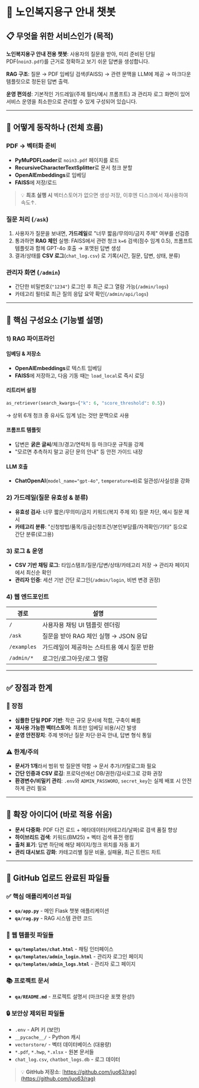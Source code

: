 # 🏥 노인복지용구 안내 챗봇

## 📋 **무엇을 위한 서비스인가 (목적)**

**노인복지용구 안내 전용 챗봇**: 사용자의 질문을 받아, 미리 준비된 단일 PDF(`noin3.pdf`)를 근거로 정확하고 보기 쉬운 답변을 생성합니다.

**RAG 구조**: 질문 → PDF 임베딩 검색(FAISS) → 관련 문맥을 LLM에 제공 → 마크다운 템플릿으로 정돈된 답변 출력.

**운영 편의성**: 기본적인 가드레일(주제 필터/예시 프롬프트) 과 관리자 로그 화면이 있어 서비스 운영을 최소한으로 관리할 수 있게 구성되어 있습니다.

---

## 🔄 **어떻게 동작하나 (전체 흐름)**

### **PDF → 벡터화 준비**

- **PyMuPDFLoader**로 `noin3.pdf` 페이지를 로드
- **RecursiveCharacterTextSplitter**로 문서 청크 분할
- **OpenAIEmbeddings**로 임베딩
- **FAISS**에 저장/로드

> 💡 **최초 실행 시** 벡터스토어가 없으면 생성·저장, 이후엔 디스크에서 재사용하여 속도↑.

### **질문 처리 (`/ask`)**

1. 사용자가 질문을 보내면, **가드레일**로 "너무 짧음/무의미/금지 주제" 여부를 선검증
2. 통과하면 **RAG 체인** 실행: FAISS에서 관련 청크 `k=6` 검색(점수 임계 0.5), 프롬프트 템플릿과 함께 GPT-4o 호출 → 포맷된 답변 생성
3. 결과/상태를 **CSV 로그**(`chat_log.csv`) 로 기록(시간, 질문, 답변, 상태, 분류)

### **관리자 화면 (`/admin`)**

- 간단한 비밀번호(`"1234"`) 로그인 후 최근 로그 열람 가능(`/admin/logs`)
- 카테고리 필터로 최근 질의 응답 요약 확인(`/admin/api/logs`)

---

## 🧩 **핵심 구성요소 (기능별 설명)**

### **1) RAG 파이프라인**

#### **임베딩 & 저장소**
- **OpenAIEmbeddings**로 텍스트 임베딩
- **FAISS**에 저장하고, 다음 기동 때는 `load_local`로 즉시 로딩

#### **리트리버 설정**
```python
as_retriever(search_kwargs={"k": 6, "score_threshold": 0.5})
```
→ 상위 6개 청크 중 유사도 임계 넘는 것만 문맥으로 사용

#### **프롬프트 템플릿**
- 답변은 **굵은 글씨**/체크/경고/연락처 등 마크다운 규칙을 강제
- "모르면 추측하지 말고 공단 문의 안내" 등 안전 가이드 내장

#### **LLM 호출**
- **ChatOpenAI**(`model_name="gpt-4o"`, `temperature=0`)로 일관성/사실성을 강화

### **2) 가드레일(질문 유효성 & 분류)**

- **유효성 검사**: 너무 짧은/무의미/금지 키워드(복지 주제 외) 질문 차단, 예시 질문 제시
- **카테고리 분류**: "신청방법/품목/등급신청조건/본인부담률/자격확인/기타" 등으로 간단 분류(로그용)

### **3) 로그 & 운영**

- **CSV 기반 채팅 로그**: 타임스탬프/질문/답변/상태/카테고리 저장 → 관리자 페이지에서 최신순 확인
- **관리자 인증**: 세션 기반 간단 로그인(`/admin/login`, 비번 변경 권장)

### **4) 웹 엔드포인트**

| 경로 | 설명 |
|------|------|
| `/` | 사용자용 채팅 UI 템플릿 렌더링 |
| `/ask` | 질문을 받아 RAG 체인 실행 → JSON 응답 |
| `/examples` | 가드레일이 제공하는 스타트용 예시 질문 반환 |
| `/admin/*` | 로그인/로그아웃/로그 열람 |

---

## ✅ **장점과 한계**

### **🎯 장점**

- **심플한 단일 PDF 기반**: 작은 규모 문서에 적합, 구축이 빠름
- **재사용 가능한 벡터스토어**: 최초만 임베딩 비용/시간 발생
- **운영 안전장치**: 주제 벗어난 질문 차단·완곡 안내, 답변 형식 통일

### **⚠️ 한계/주의**

- **문서가 1개**라서 범위 밖 질문엔 약함 → 문서 추가/카탈로그화 필요
- **간단 인증과 CSV 로깅**: 프로덕션에선 DB/권한/감사로그로 강화 권장
- **환경변수/비밀키 관리**: `.env`와 `ADMIN_PASSWORD`, `secret_key`는 실제 배포 시 안전하게 관리 필요

---

## 🚀 **확장 아이디어 (바로 적용 쉬움)**

- **문서 다중화**: PDF 다건 로드 + 메타데이터(카테고리/날짜)로 검색 품질 향상
- **하이브리드 검색**: 키워드(BM25) + 벡터 검색 퓨전 랭킹
- **출처 표기**: 답변 하단에 해당 페이지/청크 위치를 자동 표기
- **관리 대시보드 강화**: 카테고리별 질문 비율, 실패율, 최근 트렌드 차트


---

## 📁 **GitHub 업로드 완료된 파일들**

### **✅ 핵심 애플리케이션 파일**
- **`qa/app.py`** - 메인 Flask 챗봇 애플리케이션
- **`qa/rag.py`** - RAG 시스템 관련 코드

### **🎨 웹 템플릿 파일들**
- **`qa/templates/chat.html`** - 채팅 인터페이스
- **`qa/templates/admin_login.html`** - 관리자 로그인 페이지
- **`qa/templates/admin_logs.html`** - 관리자 로그 페이지

### **📚 프로젝트 문서**
- **`qa/README.md`** - 프로젝트 설명서 (마크다운 포맷 완성!)

### **🔒 보안상 제외된 파일들**
- `.env` - API 키 (보안)
- `__pycache__/` - Python 캐시
- `vectorstore/` - 벡터 데이터베이스 (대용량)
- `*.pdf`, `*.hwp`, `*.xlsx` - 원본 문서들
- `chat_log.csv`, `chatbot_logs.db` - 로그 데이터

> 💡 **GitHub 저장소**: [https://github.com/juo63/rag](https://github.com/juo63/rag) 
